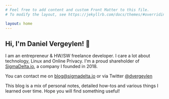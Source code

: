 ```yaml
---
# Feel free to add content and custom Front Matter to this file.
# To modify the layout, see https://jekyllrb.com/docs/themes/#overriding-theme-defaults

layout: home
---
```


## Hi, I'm Daniel Vergeylen! 👋

I am an entrepreneur & HW/SW freelance developer. I care a lot about technology, Linux and Online Privacy. I'm a proud shareholder of [SigmaDelta.io](https://sigmadelta.io), a company I founded in 2018.

You can contact me on <a href="mailto:blog@sigmadelta.io?subject=Hi Daniel">blog@sigmadelta.io</a> or via Twitter <a href="https://twitter.com/dvergeylen">@dvergeylen</a>

This blog is a mix of personal notes, detailed how-tos and various things I learned over time. Hope you will find something useful!
